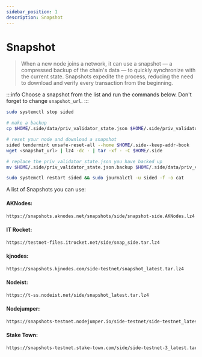 ```yaml
---
sidebar_position: 1
description: Snapshot
---
```


# Snapshot

> When a new node joins a network, it can use a snapshot — a compressed backup of the chain's data — to quickly synchronize with the current state. Snapshots expedite the process, reducing the need to download and verify every transaction from the beginning.

:::info
Choose a snapshot from the list and run the commands below. Don't forget to change `snapshot_url`.
:::

```bash
sudo systemctl stop sided

# make a backup
cp $HOME/.side/data/priv_validator_state.json $HOME/.side/priv_validator_state.json.backup 

# reset your node and download a snapshot
sided tendermint unsafe-reset-all --home $HOME/.side--keep-addr-book 
wget <snapshot_url> | lz4 -dc - | tar -xf - -C $HOME/.side

# replace the priv_validator_state.json you have backed up
mv $HOME/.side/priv_validator_state.json.backup $HOME/.side/data/priv_validator_state.json 

sudo systemctl restart sided && sudo journalctl -u sided -f -o cat
```

A list of Snapshots you can use:

#### AKNodes:
```bash
https://snapshots.aknodes.net/snapshots/side/snapshot-side.AKNodes.lz4
```

#### IT Rocket:
```bash
https://testnet-files.itrocket.net/side/snap_side.tar.lz4
```

#### kjnodes:
```bash
https://snapshots.kjnodes.com/side-testnet/snapshot_latest.tar.lz4
```

#### Nodeist:
```bash
https://t-ss.nodeist.net/side/snapshot_latest.tar.lz4
```

#### Nodejumper:
```bash
https://snapshots-testnet.nodejumper.io/side-testnet/side-testnet_latest.tar.lz4
```

#### Stake Town:
```bash
https://snapshots-testnet.stake-town.com/side/side-testnet-3_latest.tar.lz4
```
